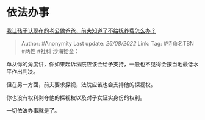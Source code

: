 # 依法办事
[我让孩子认现在的老公做爸爸，前夫知道了不给抚养费怎么办？](https://www.zhihu.com/question/437624382/answer/2636946007)

> Author: #Anonymity 
> Last update: *26/08/2022* 
> Link: 
> Tag: #待命名TBN #两性 #社科
> 沙海拾金：

单从你的角度讲，你如果起诉法院应该会给予支持，一般也不见得会按当地最低水平作出判决。

但在另一方面，前夫要求探视，法院应该也会支持他的探视权。

你也没有权利剥夺他的探视权以及对子女证实身份的权利。

一切依法办事就是了。